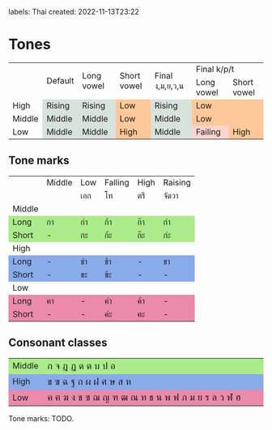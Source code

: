 labels: Thai
created: 2022-11-13T23:22

# Tones

<table>
	<tr><td rowspan="2"></td rowspan="2"><td rowspan="2">Default</td><td rowspan="2">Long vowel</td><td rowspan="2">Short vowel</td><td rowspan="2">Final ง,ม,ย,ว,น</td><td colspan="2">Final k/p/t</td></tr>
	<tr><td>Long vowel</td><td>Short vowel</td></tr>
	<tr><td>High</td><td style="background-color: #d8e2dc;">Rising</td><td style="background-color: #d8e2dc;">Rising</td><td style="background-color: #fec89a;">Low</td><td style="background-color: #d8e2dc;">Rising</td><td colspan="2" style="background-color: #fec89a;">Low</td></tr>
	<tr><td>Middle</td><td style="background-color: #d8e2dc;">Middle</td><td style="background-color: #d8e2dc;">Middle</td><td style="background-color: #fec89a;">Low</td><td style="background-color: #d8e2dc;">Middle</td><td colspan="2" style="background-color: #fec89a;">Low</td></tr>
	<tr><td>Low</td><td style="background-color: #d8e2dc;">Middle</td><td style="background-color: #d8e2dc;">Middle</td><td style="background-color: #fec89a;">High</td><td style="background-color: #d8e2dc;">Middle</td><td style="background-color: #fcd5ce;">Failing</td><td style="background-color: #fec89a;">High</td></tr>
</table>

## Tone marks

<table>
	<tr>
		<td></td><td>Middle</td><td>Low</td><td>Falling</td><td>High</td><td>Raising</td>
	</tr>
	<tr>
		<td></td><td></td><td>เอก</td><td>โท</td><td>ตรี</td><td>จัตวา</td>
	</tr>
	<tr>
		<td>Middle</td><td></td><td></td><td></td><td></td><td></td>
	</tr>
	<tr style="background-color: #ABEB8A;">
		<td>Long</td><td>กา</td><td>ก่า</td><td>ก้า</td><td>ก๊า</td><td>ก๋า</td>
	</tr>
	<tr style="background-color: #ABEB8A;">
		<td>Short</td><td>-</td><td>กะ</td><td>ก้ะ</td><td>ก๊ะ</td><td>ก๋ะ</td>
	</tr>
	<tr>
		<td>High</td><td></td><td></td><td></td><td></td><td></td>
	</tr>
	<tr style="background-color: #8AABEB;">
		<td>Long</td><td>-</td><td>ข่า</td><td>ข้า</td><td>-</td><td>ขา</td>
	</tr>
	<tr style="background-color: #8AABEB;">
		<td>Short</td><td>-</td><td>ขะ</td><td>ข้ะ</td><td>-</td><td>-</td>
	</tr>
	<tr>
		<td>Low</td><td></td><td></td><td></td><td></td><td></td>
	</tr>
	<tr style="background-color: #EB8AAB;">
		<td>Long</td><td>คา</td><td>-</td><td>ค่า</td><td>ค้า</td><td>-</td>
	</tr>
	<tr style="background-color: #EB8AAB;">
		<td>Short</td><td>-</td><td>-</td><td>ค่ะ</td><td>คะ</td><td>-</td>
	</tr>
</table>

## Consonant classes

<table>
	<tr style="background-color: #ABEB8A;">
		<td>Middle</td><td style="font-size: 120%; width: 100%;">ก จ ฎ ฏ ด ต บ ป อ</td>
	</tr>
	<tr style="background-color: #8AABEB;">
		<td>High</td><td style="font-size: 120%; width: 100%;">ข ฃ ฉ ฐ ถ ผ ฝ ศ ษ ส ห</td>
	</tr>
	<tr style="background-color: #EB8AAB;">
		<td>Low</td><td style="font-size: 120%; width: 100%;">ค ฅ ฆ ง ช ซ ฌ ญ ฑ ฒ ณ ท ธ น พ ฟ ภ ม ย ร ล ว ฬ ฮ</td>
	</tr>
</table>

Tone marks: TODO.
